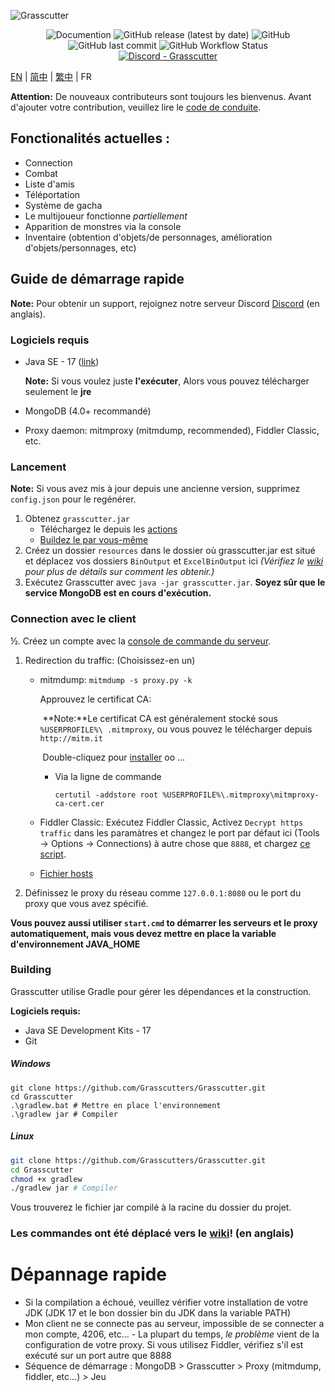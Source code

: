 ![Grasscutter](https://socialify.git.ci/Grasscutters/Grasscutter/image?description=1&forks=1&issues=1&language=1&logo=https%3A%2F%2Fs2.loli.net%2F2022%2F04%2F25%2FxOiJn7lCdcT5Mw1.png&name=1&owner=1&pulls=1&stargazers=1&theme=Light)
<div align="center"><img alt="Documention" src="https://img.shields.io/badge/Wiki-Grasscutter-blue?style=for-the-badge&link=https://github.com/Grasscutters/Grasscutter/wiki&link=https://github.com/Grasscutters/Grasscutter/wiki"> <img alt="GitHub release (latest by date)" src="https://img.shields.io/github/v/release/Grasscutters/Grasscutter?logo=java&style=for-the-badge"> <img alt="GitHub" src="https://img.shields.io/github/license/Grasscutters/Grasscutter?style=for-the-badge"> <img alt="GitHub last commit" src="https://img.shields.io/github/last-commit/Grasscutters/Grasscutter?style=for-the-badge"> <img alt="GitHub Workflow Status" src="https://img.shields.io/github/workflow/status/Grasscutters/Grasscutter/Build?logo=github&style=for-the-badge"></div>

<div align="center"><a href="https://discord.gg/T5vZU6UyeG"><img alt="Discord - Grasscutter" src="https://img.shields.io/discord/965284035985305680?label=Discord&logo=discord&style=for-the-badge"></a></div>

[EN](README.md) | [简中](README_zh-CN.md) | [繁中](README_zh-TW.md) | FR

**Attention:** De nouveaux contributeurs sont toujours les bienvenus. Avant d'ajouter votre contribution, veuillez lire le [code de conduite](https://github.com/Grasscutters/Grasscutter/blob/stable/CONTRIBUTING.md).

## Fonctionalités actuelles : 

* Connection
* Combat
* Liste d'amis
* Téléportation
* Système de gacha
* Le multijoueur fonctionne *partiellement*
* Apparition de monstres via la console
* Inventaire (obtention d'objets/de personnages, amélioration d'objets/personnages, etc)

## Guide de démarrage rapide

**Note:** Pour obtenir un support, rejoignez notre serveur Discord [Discord](https://discord.gg/T5vZU6UyeG) (en anglais).

### Logiciels requis

* Java SE - 17 ([link](https://www.oracle.com/java/technologies/javase/jdk17-archive-downloads.html))

  **Note:** Si vous voulez juste **l'exécuter**, Alors vous pouvez télécharger seulement le **jre**

* MongoDB  (4.0+ recommandé)

* Proxy daemon: mitmproxy (mitmdump, recommended), Fiddler Classic, etc.

### Lancement

**Note:** Si vous avez mis à jour depuis une ancienne version, supprimez `config.json` pour le regénérer.

1. Obtenez `grasscutter.jar`
   - Téléchargez le depuis les [actions](https://github.com/Grasscutters/Grasscutter/suites/6895963598/artifacts/267483297)
   - [Buildez le par vous-même](#Building)
2. Créez un dossier `resources` dans le dossier où grasscutter.jar est situé et déplacez vos dossiers `BinOutput` et `ExcelBinOutput` ici *(Vérifiez le [wiki](https://github.com/Grasscutters/Grasscutter/wiki) pour plus de détails sur comment les obtenir.)*
3. Exécutez Grasscutter avec `java -jar grasscutter.jar`. **Soyez sûr que le service MongoDB est en cours d'exécution.**

### Connection avec le client

½. Créez un compte avec la [console de commande du serveur](https://github.com/Grasscutters/Grasscutter/wiki/Commands#targeting).

1. Redirection du traffic: (Choisissez-en un)
    - mitmdump: `mitmdump -s proxy.py -k`
    
      Approuvez le certificat CA:
    
      ​	**Note:**Le certificat CA est généralement stocké sous `%USERPROFILE%\ .mitmproxy`, ou vous pouvez le télécharger depuis `http://mitm.it`
    
      ​	Double-cliquez pour [installer](https://docs.microsoft.com/en-us/skype-sdk/sdn/articles/installing-the-trusted-root-certificate#installing-a-trusted-root-certificate) oo ...
    
      - Via la ligne de commande
    
        ```shell
        certutil -addstore root %USERPROFILE%\.mitmproxy\mitmproxy-ca-cert.cer
        ```
    
    - Fiddler Classic: Exécutez Fiddler Classic, Activez `Decrypt https traffic` dans les paramàtres et changez le port par défaut ici (Tools -> Options -> Connections) à autre chose que `8888`, et chargez [ce script](https://github.lunatic.moe/fiddlerscript).
      
    - [Fichier hosts](https://github.com/Melledy/Grasscutter/wiki/Running#traffic-route-map)
    
2. Définissez le proxy du réseau comme `127.0.0.1:8080` ou le port du proxy que vous avez spécifié.

**Vous pouvez aussi utiliser `start.cmd` to démarrer les serveurs et le proxy automatiquement, mais vous devez mettre en place la variable d'environnement JAVA_HOME**

### Building

Grasscutter utilise Gradle pour gérer les dépendances et la construction.

**Logiciels requis:**

- Java SE Development Kits - 17
- Git

##### Windows

```shell
git clone https://github.com/Grasscutters/Grasscutter.git
cd Grasscutter
.\gradlew.bat # Mettre en place l'environnement
.\gradlew jar # Compiler
```

##### Linux

```bash
git clone https://github.com/Grasscutters/Grasscutter.git
cd Grasscutter
chmod +x gradlew
./gradlew jar # Compiler
```

Vous trouverez le fichier jar compilé à la racine du dossier du projet.

### Les commandes ont été déplacé vers le [wiki](https://github.com/Grasscutters/Grasscutter/wiki/Commands)! (en anglais)
 
# Dépannage rapide

* Si la compilation a échoué, veuillez vérifier votre installation de votre JDK (JDK 17 et le bon dossier bin du JDK dans la variable PATH)
* Mon client ne se connecte pas au serveur, impossible de se connecter a mon compte, 4206, etc... - La plupart du temps, *le problème* vient de la configuration de votre proxy. Si vous utilisez Fiddler, vérifiez s'il est exécuté sur un port autre que 8888 
* Séquence de démarrage : MongoDB > Grasscutter > Proxy (mitmdump, fiddler, etc...) > Jeu